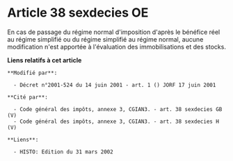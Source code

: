 # Article 38 sexdecies OE

En cas de passage du régime normal d'imposition d'après le bénéfice réel au régime simplifié ou du régime simplifié au régime
normal, aucune modification n'est apportée à l'évaluation des immobilisations et des stocks.

**Liens relatifs à cet article**

	**Modifié par**:

	  - Décret n°2001-524 du 14 juin 2001 - art. 1 () JORF 17 juin 2001

	**Cité par**:

	  - Code général des impôts, annexe 3, CGIAN3. - art. 38 sexdecies GB (V)
	  - Code général des impôts, annexe 3, CGIAN3. - art. 38 sexdecies H (V)

	**Liens**:

	  - HISTO: Edition du 31 mars 2002
